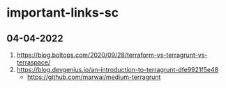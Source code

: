 # important-links-sc

## 04-04-2022

1. https://blog.boltops.com/2020/09/28/terraform-vs-terragrunt-vs-terraspace/
2. https://blog.devgenius.io/an-introduction-to-terragrunt-dfe9921f5e48
    * https://github.com/marwai/medium-terragrunt
